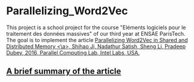 # Parallelizing_Word2Vec

This project is a school project for the course "Eléments logiciels pour le traitement des données massives" of our third year at ENSAE ParisTech. The goal is to implement the article <a href="https://arxiv.org/pdf/1604.04661.pdf">Parallelizing Word2Vec in Shared and Distributed Memory <\a>, Shihao Ji, Nadathur Satish, Sheng Li, Pradeep Dubey, 2016, Parallel Computing Lab, Intel Labs, USA.

## A brief summary of the article

